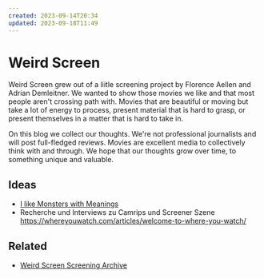 ```yaml
---
created: 2023-09-14T20:34
updated: 2023-09-18T11:49
---
```

# Weird Screen
Weird Screen grew out of a liitle screening project by Florence Aellen and Adrian Demleitner. We wanted to show those movies we like and that  most people aren't crossing path with. Movies that are beautiful or moving but take a lot of energy to process, present material that is hard to grasp, or present themselves in a matter that is hard to take in.

On this blog we collect our thoughts. We're not professional journalists and will post full-fledged reviews. Movies are excellent media to collectively think with and through. We hope that our thoughts grow over time, to something unique and valuable.

## Ideas
- [I like Monsters with Meanings](output/weird-screen/2022-08-02%20I%20like%20Monsters%20with%20Meanings.md)
- Recherche und Interviews zu Camrips und Screener Szene
  https://whereyouwatch.com/articles/welcome-to-where-you-watch/

## Related
- [Weird Screen Screening Archive](output/weird-screen/Weird%20Screen%20Screening%20Archive.md)